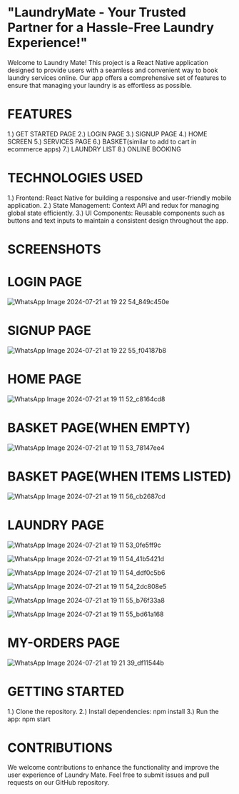 # "LaundryMate - Your Trusted Partner for a Hassle-Free Laundry Experience!"
Welcome to Laundry Mate! This project is a React Native application designed to provide users with a seamless and convenient way to book laundry services online. Our app offers a comprehensive set of features to ensure that managing your laundry is as effortless as possible.

# FEATURES
1.) GET STARTED PAGE
2.) LOGIN PAGE
3.) SIGNUP PAGE
4.) HOME SCREEN
5.) SERVICES PAGE
6.) BASKET(similar to add to cart in ecommerce apps)
7.) LAUNDRY LIST
8.) ONLINE BOOKING

# TECHNOLOGIES USED
1.) Frontend: React Native for building a responsive and user-friendly mobile application.
2.) State Management: Context API and redux for managing global state efficiently.
3.) UI Components: Reusable components such as buttons and text inputs to maintain a consistent design throughout the app.

# SCREENSHOTS
# LOGIN PAGE
![WhatsApp Image 2024-07-21 at 19 22 54_849c450e](https://github.com/user-attachments/assets/5b7920e8-22d0-4102-a873-20589175c136)

# SIGNUP PAGE
![WhatsApp Image 2024-07-21 at 19 22 55_f04187b8](https://github.com/user-attachments/assets/f368b3ae-2b05-40d8-8588-df2d3b7c1e8a)

# HOME PAGE
![WhatsApp Image 2024-07-21 at 19 11 52_c8164cd8](https://github.com/user-attachments/assets/1dd936de-e0bb-4a63-a812-2df89ff38536)

# BASKET PAGE(WHEN EMPTY)
![WhatsApp Image 2024-07-21 at 19 11 53_78147ee4](https://github.com/user-attachments/assets/b63eb3d0-b2b6-4ad7-872a-31569f35df81)

# BASKET PAGE(WHEN ITEMS LISTED)
![WhatsApp Image 2024-07-21 at 19 11 56_cb2687cd](https://github.com/user-attachments/assets/79978fa2-63b7-4e3c-a5bd-d50291df3f32)


# LAUNDRY PAGE
![WhatsApp Image 2024-07-21 at 19 11 53_0fe5ff9c](https://github.com/user-attachments/assets/d9987ba1-fed6-4eae-8476-e5aa66a82ece)

![WhatsApp Image 2024-07-21 at 19 11 54_41b5421d](https://github.com/user-attachments/assets/755eb9ef-5651-4286-bc44-d2aeaec5f6d9)

![WhatsApp Image 2024-07-21 at 19 11 54_ddf0c5b6](https://github.com/user-attachments/assets/a5d2e897-449c-49cd-a759-1fe98b10fbd7)

![WhatsApp Image 2024-07-21 at 19 11 54_2dc808e5](https://github.com/user-attachments/assets/9c5876e9-2917-4118-91ed-006660dafba7)

![WhatsApp Image 2024-07-21 at 19 11 55_b76f33a8](https://github.com/user-attachments/assets/026ef7ba-e7b0-4111-965a-ffd8fb9a042c)

![WhatsApp Image 2024-07-21 at 19 11 55_bd61a168](https://github.com/user-attachments/assets/8f52d59e-962b-4a19-a215-413f53703070)

# MY-ORDERS PAGE
![WhatsApp Image 2024-07-21 at 19 21 39_df11544b](https://github.com/user-attachments/assets/96615efd-ee7a-44a9-b919-d65a1441a892)

 
# GETTING STARTED
1.) Clone the repository.
2.) Install dependencies: npm install
3.) Run the app: npm start

# CONTRIBUTIONS
We welcome contributions to enhance the functionality and improve the user experience of Laundry Mate. Feel free to submit issues and pull requests on our GitHub repository.
